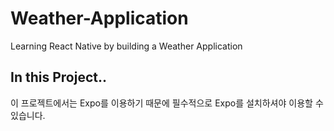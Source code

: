 # Weather-Application
Learning React Native by building a Weather Application

## In this Project..
이 프로젝트에서는 Expo를 이용하기 때문에 필수적으로 Expo를 설치하셔야 이용할 수 있습니다.
